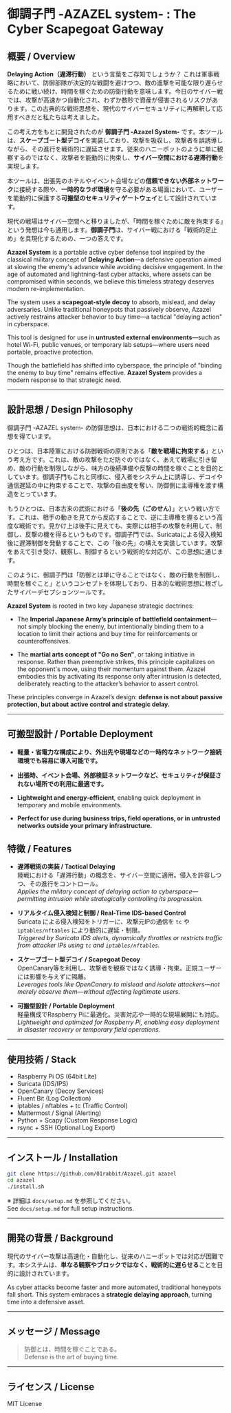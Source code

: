 # 御調子門 -AZAZEL system- : The Cyber Scapegoat Gateway

## 概要 / Overview

**Delaying Action（遅滞行動）** という言葉をご存知でしょうか？
これは軍事戦略において、防御部隊が決定的な戦闘を避けつつ、敵の進撃を可能な限り遅らせるために戦い続け、時間を稼ぐための防衛行動を意味します。今日のサイバー戦では、攻撃が高速かつ自動化され、わずか数秒で資産が侵害されるリスクがあります。この古典的な戦術思想を、現代のサイバーセキュリティに再解釈して応用すべきだと私たちは考えました。

この考え方をもとに開発されたのが **御調子門 -Azazel System-** です。本ツールは、**スケープゴート型デコイ**を実装しており、攻撃を吸収し、攻撃者を誤誘導しながら、その進行を戦術的に遅延させます。従来のハニーポットのように単に観察するのではなく、攻撃者を能動的に拘束し、**サイバー空間における遅滞行動**を実現します。

本ツールは、出張先のホテルやイベント会場などの**信頼できない外部ネットワーク**に接続する際や、**一時的なラボ環境**を守る必要がある場面において、ユーザーを能動的に保護する**可搬型のセキュリティゲートウェイ**として設計されています。

現代の戦場はサイバー空間へと移りましたが、「時間を稼ぐために敵を拘束する」という発想は今も通用します。**御調子門**は、サイバー戦における「戦術的足止め」を具現化するための、一つの答えです。

**Azazel System** is a portable active cyber defense tool inspired by the classical military concept of **Delaying Action**—a defensive operation aimed at slowing the enemy's advance while avoiding decisive engagement. In the age of automated and lightning-fast cyber attacks, where assets can be compromised within seconds, we believe this timeless strategy deserves modern re-implementation.

The system uses a **scapegoat-style decoy** to absorb, mislead, and delay adversaries. Unlike traditional honeypots that passively observe, Azazel actively restrains attacker behavior to buy time—a tactical "delaying action" in cyberspace.

This tool is designed for use in **untrusted external environments**—such as hotel Wi-Fi, public venues, or temporary lab setups—where users need portable, proactive protection.

Though the battlefield has shifted into cyberspace, the principle of "binding the enemy to buy time" remains effective. **Azazel System** provides a modern response to that strategic need.

---

## 設計思想 / Design Philosophy

御調子門 -AZAZEL system- の防御思想は、日本における二つの戦術的概念に着想を得ています。

ひとつは、日本陸軍における防御戦術の原則である「**敵を戦場に拘束する**」という考え方です。これは、敵の攻撃をただ防ぐのではなく、あえて戦場に引き留め、敵の行動を制限しながら、味方の後続準備や反撃の時間を稼ぐことを目的としています。御調子門もこれと同様に、侵入者をシステム上に誘導し、デコイや通信遅延の中に拘束することで、攻撃の自由度を奪い、防御側に主導権を渡す構造をとっています。

もうひとつは、日本古来の武術における「**後の先（ごのせん）**」という戦い方です。これは、相手の動きを見てから反応することで、逆に主導権を握るという高度な戦術です。見かけ上は後手に見えても、実際には相手の攻撃を利用して、制御し、反撃の機を得るというものです。御調子門では、Suricataによる侵入検知後に遅滞制御を発動することで、この「後の先」の構えを実装しています。攻撃をあえて引き受け、観察し、制御するという戦術的な対応が、この思想に通じます。

このように、御調子門は「防御とは単に守ることではなく、敵の行動を制御し、時間を稼ぐこと」というコンセプトを体現しており、日本的な戦術思想に根ざしたサイバーデセプションツールです。

**Azazel System** is rooted in two key Japanese strategic doctrines:

- The **Imperial Japanese Army’s principle of battlefield containment**—not simply blocking the enemy, but intentionally binding them to a location to limit their actions and buy time for reinforcements or counteroffensives.

- The **martial arts concept of "Go no Sen"**, or taking initiative in response. Rather than preemptive strikes, this principle capitalizes on the opponent's move, using their momentum against them. Azazel embodies this by activating its response only after intrusion is detected, deliberately reacting to the attacker’s behavior to assert control.

These principles converge in Azazel’s design: **defense is not about passive protection, but about active control and strategic delay.**

---

## 可搬型設計 / Portable Deployment

- **軽量・省電力な構成により、外出先や現場などの一時的なネットワーク接続環境でも容易に導入可能です。**
- **出張時、イベント会場、外部検証ネットワークなど、セキュリティが保証されない場所での利用に最適です。**

- **Lightweight and energy-efficient**, enabling quick deployment in temporary and mobile environments.
- **Perfect for use during business trips, field operations, or in untrusted networks outside your primary infrastructure.**

## 特徴 / Features

- **遅滞戦術の実装 / Tactical Delaying**  
  陸戦における「遅滞行動」の概念を、サイバー空間に適用。侵入を許容しつつ、その進行をコントロール。  
  *Applies the military concept of delaying action to cyberspace—permitting intrusion while strategically controlling its progression.*

- **リアルタイム侵入検知と制御 / Real-Time IDS-based Control**  
  Suricata による侵入検知をトリガーに、攻撃元IPの通信を `tc` や `iptables/nftables` により動的に遅延・制限。  
  *Triggered by Suricata IDS alerts, dynamically throttles or restricts traffic from attacker IPs using `tc` and `iptables/nftables`.*

- **スケープゴート型デコイ / Scapegoat Decoy**  
  OpenCanary等を利用し、攻撃者を観察ではなく誘導・拘束。正規ユーザーには影響を与えずに隔離。  
  *Leverages tools like OpenCanary to mislead and isolate attackers—not merely observe them—without affecting legitimate users.*

- **可搬型設計 / Portable Deployment**  
  軽量構成でRaspberry Piに最適化。災害対応や一時的な現場展開にも対応。  
  *Lightweight and optimized for Raspberry Pi, enabling easy deployment in disaster recovery or temporary field operations.*

---

## 使用技術 / Stack

- Raspberry Pi OS (64bit Lite)
- Suricata (IDS/IPS)
- OpenCanary (Decoy Services)
- Fluent Bit (Log Collection)
- iptables / nftables + tc (Traffic Control)
- Mattermost / Signal (Alerting)
- Python + Scapy (Custom Response Logic)
- rsync + SSH (Optional Log Export)

---

## インストール / Installation

```bash
git clone https://github.com/01rabbit/Azazel.git azazel
cd azazel
./install.sh
```

※ 詳細は `docs/setup.md` を参照してください。  
See `docs/setup.md` for full setup instructions.

---

## 開発の背景 / Background

現代のサイバー攻撃は高速化・自動化し、従来のハニーポットでは対応が困難です。本システムは、**単なる観察やブロックではなく、戦術的に遅らせる**ことを目的に設計されています。

As cyber attacks become faster and more automated, traditional honeypots fall short. This system embraces a **strategic delaying approach**, turning time into a defensive asset.

---

## メッセージ / Message

> 防御とは、時間を稼ぐことである。  
> Defense is the art of buying time.

---

## ライセンス / License

MIT License
